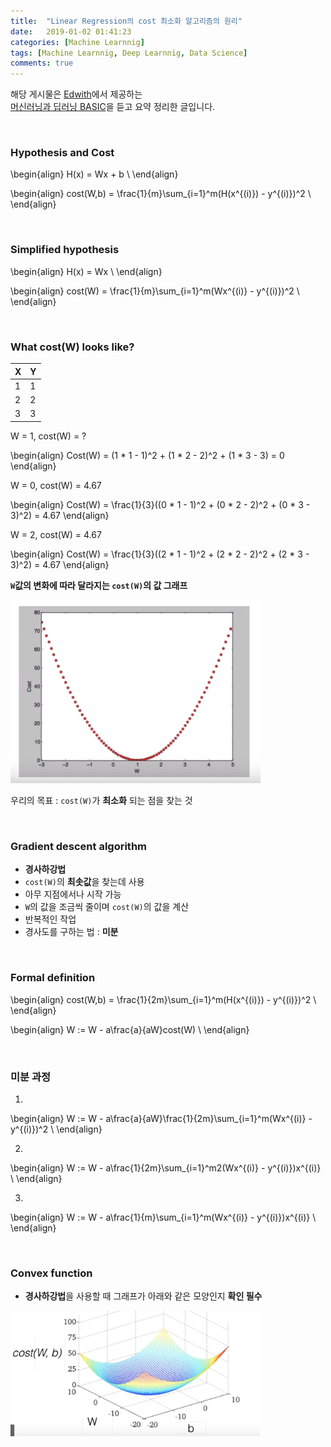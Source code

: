 ```yaml
---
title:  "Linear Regression의 cost 최소화 알고리즘의 원리"
date:   2019-01-02 01:41:23
categories: [Machine Learnnig]
tags: [Machine Learnnig, Deep Learnnig, Data Science]
comments: true
---
```


해당 게시물은 [Edwith](https://www.edwith.org)에서 제공하는<br/>
[머신러닝과 딥러닝 BASIC](https://www.edwith.org/others26/joinLectures/9829)을 듣고 요약 정리한 글입니다.

<br/>

### Hypothesis and Cost

\begin{align}
H(x) = Wx + b \\
\end{align}

\begin{align}
cost(W,b) = \frac{1}{m}\sum_{i=1}^m(H(x^{(i)}) - y^{(i)})^2 \\
\end{align}

<br/>

### Simplified hypothesis

\begin{align}
H(x) = Wx \\
\end{align}

\begin{align}
cost(W) = \frac{1}{m}\sum_{i=1}^m(Wx^{(i)} - y^{(i)})^2 \\
\end{align}

<br/>

### What cost(W) looks like?

| X   | Y   |
| --- | --- |
| 1   | 1   |
| 2   | 2   |
| 3   | 3   |

W = 1, cost(W) = ?<br/>

\begin{align}
Cost(W) = (1 * 1 - 1)^2 + (1 * 2 - 2)^2 + (1 * 3 - 3) = 0
\end{align}

W = 0, cost(W) = 4.67

\begin{align}
Cost(W) = \frac{1}{3}((0 * 1 - 1)^2 + (0 * 2 - 2)^2 + (0 * 3 - 3)^2) = 4.67
\end{align}

W = 2, cost(W) = 4.67

\begin{align}
Cost(W) = \frac{1}{3}((2 * 1 - 1)^2 + (2 * 2 - 2)^2 + (2 * 3 - 3)^2) = 4.67
\end{align}

**`W`값의 변화에 따라 달라지는 `cost(W)`의 값 그래프**

<img src="/assets/2019-01-02-4_1/1.png" width="400" height="auto">

우리의 목표 : `cost(W)`가 **최소화** 되는 점을 찾는 것

<br/>

### Gradient descent algorithm
- **경사하강법**
- `cost(W)`의 **최솟값**을 찾는데 사용
- 아무 지점에서나 시작 가능
- `W`의 값을 조금씩 줄이며 `cost(W)`의 값을 계산
- 반복적인 작업
- 경사도를 구하는 법 : **미분**

<br/>

### Formal definition

\begin{align}
cost(W,b) = \frac{1}{2m}\sum_{i=1}^m(H(x^{(i)}) - y^{(i)})^2 \\
\end{align}

\begin{align}
W := W - a\frac{a}{aW}cost(W) \\
\end{align}

<br/>

### 미분 과정
1.
\begin{align}
W := W - a\frac{a}{aW}\frac{1}{2m}\sum_{i=1}^m(Wx^{(i)} - y^{(i)})^2 \\
\end{align}

2.
\begin{align}
W := W - a\frac{1}{2m}\sum_{i=1}^m2(Wx^{(i)} - y^{(i)})x^{(i)} \\
\end{align}

3.
\begin{align}
W := W - a\frac{1}{m}\sum_{i=1}^m(Wx^{(i)} - y^{(i)})x^{(i)} \\
\end{align}

<br/>

### Convex function
- **경사하강법**을 사용할 때 그래프가 아래와 같은 모양인지 **확인 필수**

<img src="/assets/2019-01-02-4_1/2.png" width="400" height="auto">
